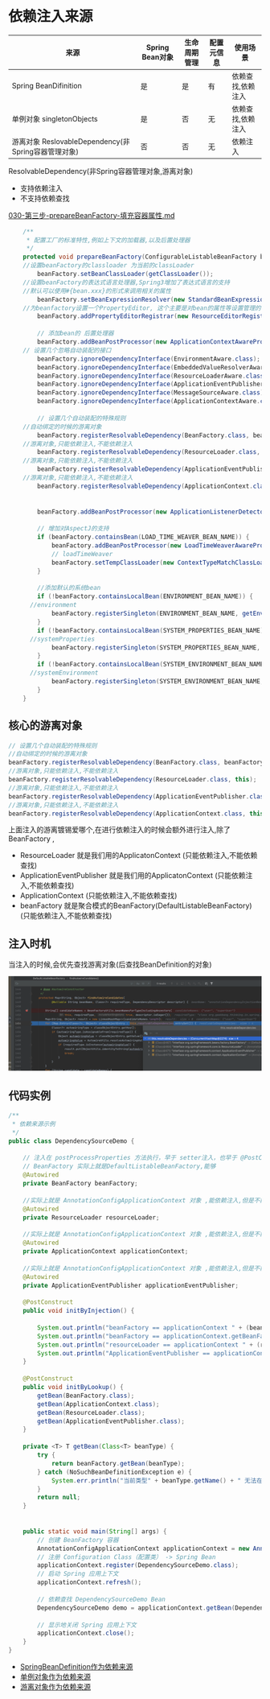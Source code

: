 # 依赖注入来源

| 来源                                                | Spring Bean对象 | 生命周期管理 | 配置元信息 | 使用场景          |
| --------------------------------------------------- | --------------- | ------------ | ---------- | ----------------- |
| Spring BeanDifinition                               | 是              | 是           | 有         | 依赖查找,依赖注入 |
| 单例对象 singletonObjects                           | 是              | 否           | 无         | 依赖查找,依赖注入 |
| 游离对象 ReslovableDependency(非Spring容器管理对象) | 否              | 否           | 无         | 依赖注入          |

ResolvableDependency(非Spring容器管理对象,游离对象)

- 支持依赖注入
- 不支持依赖查找

 [030-第三步-prepareBeanFactory-填充容器属性.md](../080-Spring拓展点/030-第三步-prepareBeanFactory-填充容器属性.md) 

```java
	/**
	 * 配置工厂的标准特性,例如上下文的加载器,以及后置处理器
	 */
	protected void prepareBeanFactory(ConfigurableListableBeanFactory beanFactory) {
    //设置beanFactory的classloader 为当前的classLoader
		beanFactory.setBeanClassLoader(getClassLoader());
    //设置beanFactory的表达式语言处理器,Spring3增加了表达式语言的支持
    //默认可以使用#{bean.xxx}的形式来调用相关的属性
		beanFactory.setBeanExpressionResolver(new StandardBeanExpressionResolver(beanFactory.getBeanClassLoader()));
    //为beanfactory设置一个PropertyEditor, 这个主要是对bean的属性等设置管理的一个工具
		beanFactory.addPropertyEditorRegistrar(new ResourceEditorRegistrar(this, getEnvironment()));

		// 添加bean的 后置处理器
		beanFactory.addBeanPostProcessor(new ApplicationContextAwareProcessor(this));
    // 设置几个忽略自动装配的接口
		beanFactory.ignoreDependencyInterface(EnvironmentAware.class);
		beanFactory.ignoreDependencyInterface(EmbeddedValueResolverAware.class);
		beanFactory.ignoreDependencyInterface(ResourceLoaderAware.class);
		beanFactory.ignoreDependencyInterface(ApplicationEventPublisherAware.class);
		beanFactory.ignoreDependencyInterface(MessageSourceAware.class);
		beanFactory.ignoreDependencyInterface(ApplicationContextAware.class);

		// 设置几个自动装配的特殊规则
    //自动绑定的时候的游离对象
		beanFactory.registerResolvableDependency(BeanFactory.class, beanFactory);
    //游离对象,只能依赖注入,不能依赖注入
		beanFactory.registerResolvableDependency(ResourceLoader.class, this);
    //游离对象,只能依赖注入,不能依赖注入
		beanFactory.registerResolvableDependency(ApplicationEventPublisher.class, this);
    //游离对象,只能依赖注入,不能依赖注入
		beanFactory.registerResolvableDependency(ApplicationContext.class, this);


		beanFactory.addBeanPostProcessor(new ApplicationListenerDetector(this));

		// 增加对AspectJ的支持
		if (beanFactory.containsBean(LOAD_TIME_WEAVER_BEAN_NAME)) {
			beanFactory.addBeanPostProcessor(new LoadTimeWeaverAwareProcessor(beanFactory));
			// loadTimeWeaver
			beanFactory.setTempClassLoader(new ContextTypeMatchClassLoader(beanFactory.getBeanClassLoader()));
		}

		//添加默认的系统bean
		if (!beanFactory.containsLocalBean(ENVIRONMENT_BEAN_NAME)) {
      //environment
			beanFactory.registerSingleton(ENVIRONMENT_BEAN_NAME, getEnvironment());
		}
		if (!beanFactory.containsLocalBean(SYSTEM_PROPERTIES_BEAN_NAME)) {
      //systemProperties
			beanFactory.registerSingleton(SYSTEM_PROPERTIES_BEAN_NAME, getEnvironment().getSystemProperties());
		}
		if (!beanFactory.containsLocalBean(SYSTEM_ENVIRONMENT_BEAN_NAME)) {
      //systemEnvironment
			beanFactory.registerSingleton(SYSTEM_ENVIRONMENT_BEAN_NAME, getEnvironment().getSystemEnvironment());
		}
	}


```

## 核心的游离对象

```java
// 设置几个自动装配的特殊规则
//自动绑定的时候的游离对象
beanFactory.registerResolvableDependency(BeanFactory.class, beanFactory);
//游离对象,只能依赖注入,不能依赖注入
beanFactory.registerResolvableDependency(ResourceLoader.class, this);
//游离对象,只能依赖注入,不能依赖注入
beanFactory.registerResolvableDependency(ApplicationEventPublisher.class, this);
//游离对象,只能依赖注入,不能依赖注入
beanFactory.registerResolvableDependency(ApplicationContext.class, this);
```

上面注入的游离镀锡爱哪个,在进行依赖注入的时候会额外进行注入,除了BeanFactory ,

- ResourceLoader  就是我们用的ApplicatonContext  (只能依赖注入,不能依赖查找)
- ApplicationEventPublisher 就是我们用的ApplicatonContext (只能依赖注入,不能依赖查找)
- ApplicationContext (只能依赖注入,不能依赖查找)
- beanFactory 就是聚合模式的BeanFactory(DefaultListableBeanFactory) (只能依赖注入,不能依赖查找)

## 注入时机

当注入的时候,会优先查找游离对象(后查找BeanDefinition的对象)

![image-20201112211515196](../../assets/image-20201112211515196.png)



## 代码实例

```java
/**
 * 依赖来源示例
 */
public class DependencySourceDemo {

    // 注入在 postProcessProperties 方法执行，早于 setter注入，也早于 @PostConstruct
  	// BeanFactory 实际上就是DefaultListableBeanFactory,能够 
  	@Autowired
    private BeanFactory beanFactory; 

  	//实际上就是 AnnotationConfigApplicationContext 对象 ,能依赖注入,但是不能依赖查找,属于游离对象
    @Autowired
    private ResourceLoader resourceLoader;

  	//实际上就是 AnnotationConfigApplicationContext 对象 ,能依赖注入,但是不能依赖查找,属于游离对象
    @Autowired
    private ApplicationContext applicationContext;

    //实际上就是 AnnotationConfigApplicationContext 对象 ,能依赖注入,但是不能依赖查找,属于游离对象
    @Autowired
    private ApplicationEventPublisher applicationEventPublisher;

    @PostConstruct
    public void initByInjection() {
    
        System.out.println("beanFactory == applicationContext " + (beanFactory == applicationContext));  //false
        System.out.println("beanFactory == applicationContext.getBeanFactory() " + (beanFactory == applicationContext.getAutowireCapableBeanFactory()));  //true
        System.out.println("resourceLoader == applicationContext " + (resourceLoader == applicationContext));  //true
        System.out.println("ApplicationEventPublisher == applicationContext " + (applicationEventPublisher == applicationContext));  //true
    }

    @PostConstruct
    public void initByLookup() {
        getBean(BeanFactory.class);
        getBean(ApplicationContext.class);
        getBean(ResourceLoader.class);
        getBean(ApplicationEventPublisher.class);
    }

    private <T> T getBean(Class<T> beanType) {
        try {
            return beanFactory.getBean(beanType);
        } catch (NoSuchBeanDefinitionException e) {
            System.err.println("当前类型" + beanType.getName() + " 无法在 BeanFactory 中查找!");
        }
        return null;
    }


    public static void main(String[] args) {
        // 创建 BeanFactory 容器
        AnnotationConfigApplicationContext applicationContext = new AnnotationConfigApplicationContext();
        // 注册 Configuration Class（配置类） -> Spring Bean
        applicationContext.register(DependencySourceDemo.class);
        // 启动 Spring 应用上下文
        applicationContext.refresh();

        // 依赖查找 DependencySourceDemo Bean
        DependencySourceDemo demo = applicationContext.getBean(DependencySourceDemo.class);

        // 显示地关闭 Spring 应用上下文
        applicationContext.close();
    }
}
```



- [SpringBeanDefinition作为依赖来源](#游离对象作为依赖来源)
- [单例对象作为依赖来源](#游离对象作为依赖来源)
- [游离对象作为依赖来源](#游离对象作为依赖来源)

## 